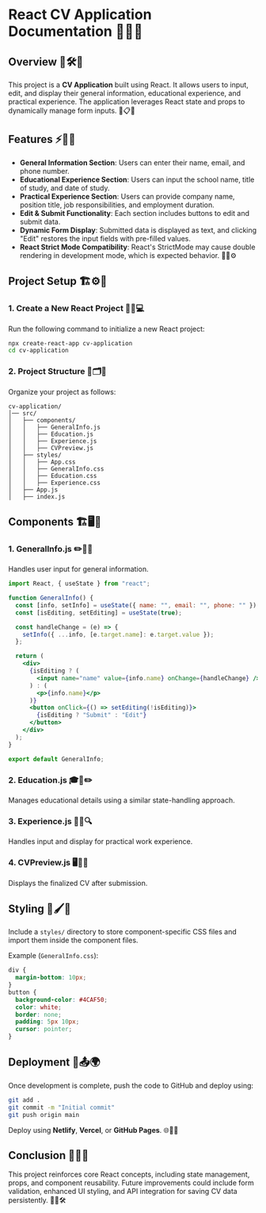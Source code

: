 # React CV Application Documentation 🚀✨📝

## Overview 🎯🛠️📜
This project is a **CV Application** built using React. It allows users to input, edit, and display their general information, educational experience, and practical experience. The application leverages React state and props to dynamically manage form inputs. 🎨📋✅

## Features ⚡📝💡
- **General Information Section**: Users can enter their name, email, and phone number.
- **Educational Experience Section**: Users can input the school name, title of study, and date of study.
- **Practical Experience Section**: Users can provide company name, position title, job responsibilities, and employment duration.
- **Edit & Submit Functionality**: Each section includes buttons to edit and submit data.
- **Dynamic Form Display**: Submitted data is displayed as text, and clicking "Edit" restores the input fields with pre-filled values.
- **React Strict Mode Compatibility**: React's StrictMode may cause double rendering in development mode, which is expected behavior. 🔄🛑⚙️

## Project Setup 🏗️⚙️📌
### **1. Create a New React Project** 🎉📂💻
Run the following command to initialize a new React project:
```sh
npx create-react-app cv-application
cd cv-application
```

### **2. Project Structure** 📁🗂️📜
Organize your project as follows:
```
cv-application/
│── src/
│   ├── components/
│   │   ├── GeneralInfo.js
│   │   ├── Education.js
│   │   ├── Experience.js
│   │   ├── CVPreview.js
│   ├── styles/
│   │   ├── App.css
│   │   ├── GeneralInfo.css
│   │   ├── Education.css
│   │   ├── Experience.css
│   ├── App.js
│   ├── index.js
```

## Components 🏗️🖥️📌
### **1. GeneralInfo.js** ✏️📄💡
Handles user input for general information.
```jsx
import React, { useState } from "react";

function GeneralInfo() {
  const [info, setInfo] = useState({ name: "", email: "", phone: "" });
  const [isEditing, setEditing] = useState(true);

  const handleChange = (e) => {
    setInfo({ ...info, [e.target.name]: e.target.value });
  };

  return (
    <div>
      {isEditing ? (
        <input name="name" value={info.name} onChange={handleChange} />
      ) : (
        <p>{info.name}</p>
      )}
      <button onClick={() => setEditing(!isEditing)}>
        {isEditing ? "Submit" : "Edit"}
      </button>
    </div>
  );
}

export default GeneralInfo;
```

### **2. Education.js** 🎓📘✏️
Manages educational details using a similar state-handling approach.

### **3. Experience.js** 💼📌🔍
Handles input and display for practical work experience.

### **4. CVPreview.js** 🖥️📜🔎
Displays the finalized CV after submission.

## Styling 🎨🖌️👕
Include a `styles/` directory to store component-specific CSS files and import them inside the component files.

Example (`GeneralInfo.css`):
```css
div {
  margin-bottom: 10px;
}
button {
  background-color: #4CAF50;
  color: white;
  border: none;
  padding: 5px 10px;
  cursor: pointer;
}
```

## Deployment 🚀📤🌍
Once development is complete, push the code to GitHub and deploy using:
```sh
git add .
git commit -m "Initial commit"
git push origin main
```
Deploy using **Netlify**, **Vercel**, or **GitHub Pages**. 🌐🎯📡

## Conclusion 🎯📌✅
This project reinforces core React concepts, including state management, props, and component reusability. Future improvements could include form validation, enhanced UI styling, and API integration for saving CV data persistently. 🔄💡🛠️

